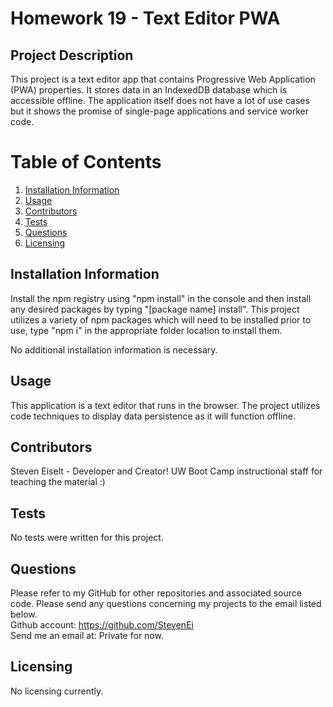 # Homework 19 - Text Editor PWA

## Project Description 
This project is a text editor app that contains Progressive Web Application (PWA) properties. It stores data in an IndexedDB database which is accessible offline. The application itself does not have a lot of use cases but it shows the promise of single-page applications and service worker code.

# Table of Contents 
1. [Installation Information](#installation-information)
2. [Usage](#usage)
3. [Contributors](#contributors)
4. [Tests](#tests)
5. [Questions](#questions)
6. [Licensing](#licensing)

## Installation Information
Install the npm registry using "npm install" in the console and then install any desired packages by typing "[package name] install". This project utilizes a variety of npm packages which will need to be installed prior to use, type "npm i" in the appropriate folder location to install them.

No additional installation information is necessary.

## Usage 
This application is a text editor that runs in the browser. The project utilizes code techniques to display data persistence as it will function offline.

## Contributors 
Steven Eiselt - Developer and Creator!
UW Boot Camp instructional staff for teaching the material :)

## Tests 
No tests were written for this project.

## Questions 
Please refer to my GitHub for other repositories and associated source code. Please send any questions concerning my projects to the email listed below. <br />
Github account: https://github.com/StevenEi <br /> 
Send me an email at: Private for now.
    
## Licensing 
No licensing currently.